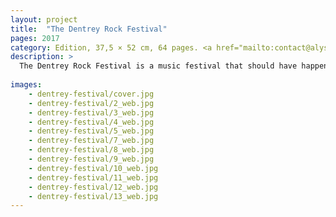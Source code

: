```yaml
---
layout: project
title:  "The Dentrey Rock Festival"
pages: 2017
category: Edition, 37,5 × 52 cm, 64 pages. <a href="mailto:contact@alyssialou.com">Buy?</a>
description: >
  The Dentrey Rock Festival is a music festival that should have happened in the year of 1975, but unfortunately had to be cancelled due to the rise of the Khmers Rouges. Phnom Penh should have welcomed this massive event in its magnificient Olympic Stadium. The festival was officially cancelled when Pol Pot and the Khmers rouges captured the city, on the April 17th, 1975.
  
images:
    - dentrey-festival/cover.jpg
    - dentrey-festival/2_web.jpg
    - dentrey-festival/3_web.jpg
    - dentrey-festival/4_web.jpg
    - dentrey-festival/5_web.jpg
    - dentrey-festival/7_web.jpg
    - dentrey-festival/8_web.jpg
    - dentrey-festival/9_web.jpg
    - dentrey-festival/10_web.jpg
    - dentrey-festival/11_web.jpg
    - dentrey-festival/12_web.jpg
    - dentrey-festival/13_web.jpg
---
```


